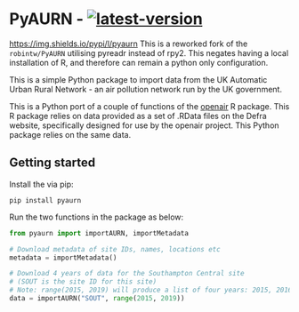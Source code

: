 # PyAURN - [![latest-version](https://img.shields.io/pypi/v/pyaurn)](https://pypi.org/project/pyaurn)

https://img.shields.io/pypi/l/pyaurn
This is a reworked fork of the `robintw/PyAURN` utilising pyreadr instead of rpy2. This negates having a local installation of R, and therefore can remain a python only configuration. 

This is a simple Python package to import data from the UK Automatic Urban Rural Network - an air pollution network run by the UK government.

This is a Python port of a couple of functions of the [openair](http://www.openair-project.org/) R package. This R package
relies on data provided as a set of .RData files on the Defra website, specifically designed for use by the openair project. This Python
package relies on the same data. 

## Getting started
Install the via pip: 

`pip install pyaurn`
  
  
Run the two functions in the package as below:

```python
from pyaurn import importAURN, importMetadata

# Download metadata of site IDs, names, locations etc
metadata = importMetadata()

# Download 4 years of data for the Southampton Central site
# (SOUT is the site ID for this site)
# Note: range(2015, 2019) will produce a list of four years: 2015, 2016, 2017 and 2018
data = importAURN("SOUT", range(2015, 2019))
```
